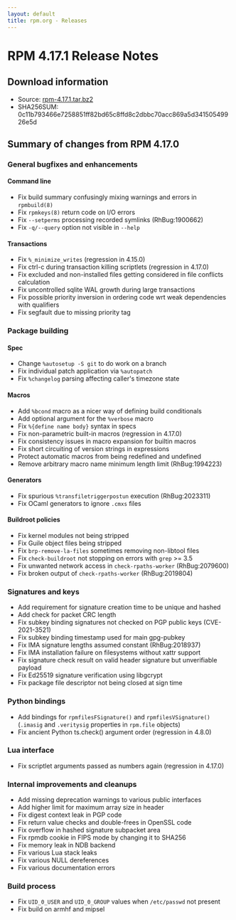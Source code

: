 ```yaml
---
layout: default
title: rpm.org - Releases
---
```


# RPM 4.17.1 Release Notes

## Download information
 * Source: [rpm-4.17.1.tar.bz2](https://ftp.osuosl.org/pub/rpm/releases/rpm-4.17.x/rpm-4.17.1.tar.bz2)
 * SHA256SUM: 0c11b793466e7258851ff82bd65c8ffd8c2dbbc70acc869a5d34150549926e5d

## Summary of changes from RPM 4.17.0


### General bugfixes and enhancements

#### Command line
* Fix build summary confusingly mixing warnings and errors in `rpmbuild(8)`
* Fix `rpmkeys(8)` return code on I/O errors
* Fix `--setperms` processing recorded symlinks (RhBug:1900662)
* Fix `-q/--query` option not visible in `--help`

#### Transactions
* Fix `%_minimize_writes` (regression in 4.15.0)
* Fix ctrl-c during transaction killing scriptlets (regression in 4.17.0)
* Fix excluded and non-installed files getting considered in file conflicts
  calculation
* Fix uncontrolled sqlite WAL growth during large transactions
* Fix possible priority inversion in ordering code wrt weak dependencies with
  qualifiers
* Fix segfault due to missing priority tag


### Package building

#### Spec
* Change `%autosetup -S git` to do work on a branch
* Fix individual patch application via `%autopatch`
* Fix `%changelog` parsing affecting caller's timezone state

#### Macros
* Add `%bcond` macro as a nicer way of defining build conditionals
* Add optional argument for the `%verbose` macro
* Fix `%{define name body}` syntax in specs
* Fix non-parametric built-in macros (regression in 4.17.0)
* Fix consistency issues in macro expansion for builtin macros
* Fix short circuiting of version strings in expressions
* Protect automatic macros from being redefined and undefined
* Remove arbitrary macro name minimum length limit (RhBug:1994223)

#### Generators
* Fix spurious `%transfiletriggerpostun` execution (RhBug:2023311)
* Fix OCaml generators to ignore `.cmxs` files

#### Buildroot policies
* Fix kernel modules not being stripped
* Fix Guile object files being stripped
* Fix `brp-remove-la-files` sometimes removing non-libtool files
* Fix `check-buildroot` not stopping on errors with `grep` >= 3.5
* Fix unwanted network access in `check-rpaths-worker` (RhBug:2079600)
* Fix broken output of `check-rpaths-worker` (RhBug:2019804)


### Signatures and keys
* Add requirement for signature creation time to be unique and hashed
* Add check for packet CRC length
* Fix subkey binding signatures not checked on PGP public keys (CVE-2021-3521)
* Fix subkey binding timestamp used for main gpg-pubkey
* Fix IMA signature lengths assumed constant (RhBug:2018937)
* Fix IMA installation failure on filesystems without xattr support
* Fix signature check result on valid header signature but unverifiable payload
* Fix Ed25519 signature verification using libgcrypt
* Fix package file descriptor not being closed at sign time

### Python bindings
* Add bindings for `rpmfilesFSignature()` and `rpmfilesVSignature()`
  (`.imasig` and `.veritysig` properties in `rpm.file` objects)
* Fix ancient Python ts.check() argument order (regression in 4.8.0)

### Lua interface
* Fix scriptlet arguments passed as numbers again (regression in 4.17.0)

### Internal improvements and cleanups
* Add missing deprecation warnings to various public interfaces
* Add higher limit for maximum array size in header
* Fix digest context leak in PGP code
* Fix return value checks and double-frees in OpenSSL code
* Fix overflow in hashed signature subpacket area
* Fix rpmdb cookie in FIPS mode by changing it to SHA256
* Fix memory leak in NDB backend
* Fix various Lua stack leaks
* Fix various NULL dereferences
* Fix various documentation errors

### Build process
* Fix `UID_0_USER` and `UID_0_GROUP` values when `/etc/passwd` not present
* Fix build on armhf and mipsel
